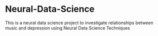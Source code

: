# Neural-Data-Science
This is a neural data science project to investigate relationships between music and depression using Neural Data Science Techniques
